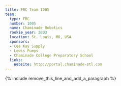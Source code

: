 ```yaml
---
title: FRC Team 1005
team:
  type: FRC
  number: 1005
  name: Chaminade Robotics
  rookie_year: 2003
  location: St. Louis, MO, USA
  sponsors:
  - Cee Kay Supply
  - Lewis Pumps
  - Chaminade College Preparatory School
  links:
    Website: http://portal.chaminade-stl.com
---
```


{% include remove_this_line_and_add_a_paragraph %}